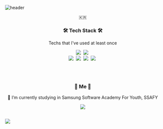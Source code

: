![header](https://capsule-render.vercel.app/api?type=waving&color=gradient&height=250&section=header&text=YEONG-GIL%20GO&fontSize=80&animation=fadeIn&fontAlignY=38&desc=Junior%20Back-end%20Server%20Developer&descAlignY=51&descAlign=62)
<p align="center">🇰🇷</p>

<h3 align="center">🛠 Tech Stack 🛠</h3>

<p align="center"> Techs that I've used at least once </p>

<p align="center">
  <img src="https://img.shields.io/badge/Python-3766AB?style=flat-square&logo=Python&logoColor=white"/></a>&nbsp 
  <img src="https://img.shields.io/badge/Java-007396?style=flat-square&logo=Java&logoColor=white"/></a>&nbsp
  <br>
  <img src="https://img.shields.io/badge/SpringBoot-6DB33F?style=flat-square&logo=Spring&logoColor=white"/></a>&nbsp 
  <img src="https://img.shields.io/badge/Django-092E20?style=flat-square&logo=Django&logoColor=white"/></a>&nbsp 
  <img src="https://img.shields.io/badge/Mysql-E6B91E?style=flat-square&logo=MySql&logoColor=white"/></a>&nbsp 
  <img src="https://img.shields.io/badge/aws-333664?style=flat-square&logo=amazon-aws&logoColor=white"/></a>&nbsp 
</p>

<br><br>

<h3 align="center"> 🍒 Me 🍒 </h3>
<p align="center"> 🌱 I’m currently studying in Samsung Software Academy For Youth, SSAFY </p>
<p align="center">
  <a href="mailto:dudrlf1859@naver.com"><img src="https://img.shields.io/badge/Gmail-d14836?style=flat-square&logo=Gmail&logoColor=white&link=dudrlf1859@naver.com"/></a>
</p>
<br>

<a href="https://github.com/anuraghazra/github-readme-stats">
  <img align="center" src="https://github-readme-stats.vercel.app/api?username=yeonggilgo&show_icons=true&theme=gruvbox" /></a>


